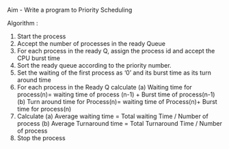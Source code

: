 Aim - Write a program to Priority Scheduling

Algorithm :

1. Start the process
2. Accept the number of processes in the ready Queue
3. For each process in the ready Q, assign the process id and accept the CPU burst time
4. Sort the ready queue according to the priority number.
5. Set the waiting of the first process as ‘0’ and its burst time as its turn around time
6. For each process in the Ready Q calculate
         (a) Waiting time for process(n)= waiting time of process (n-1) + Burst time of process(n-1)
         (b) Turn around time for Process(n)= waiting time of Process(n)+ Burst time for process(n)
7. Calculate
         (a) Average waiting time = Total waiting Time / Number of process
         (b) Average Turnaround time = Total Turnaround Time / Number of process
8. Stop the process
